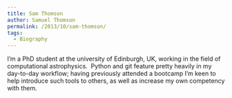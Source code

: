 ```yaml
---
title: Sam Thomson
author: Samuel Thomson
permalink: /2013/10/sam-thomson/
tags:
  - Biography
---
```

I&#8217;m a PhD student at the university of Edinburgh, UK, working in the field of computational astrophysics.  Python and git feature pretty heavily in my day-to-day workflow; having previously attended a bootcamp I&#8217;m keen to help introduce such tools to others, as well as increase my own competency with them.
